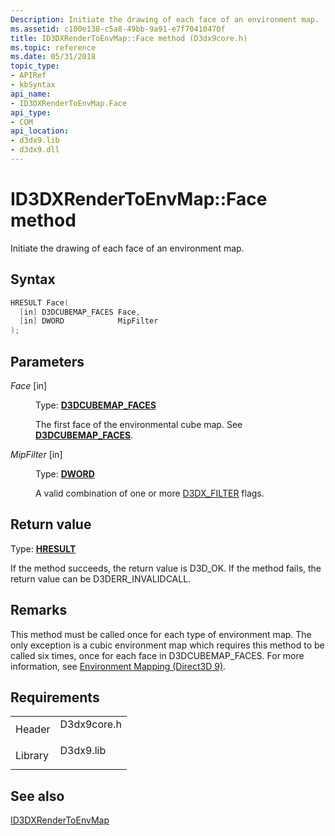 ```yaml
---
Description: Initiate the drawing of each face of an environment map.
ms.assetid: c100e138-c5a8-49bb-9a91-e7f70410470f
title: ID3DXRenderToEnvMap::Face method (D3dx9core.h)
ms.topic: reference
ms.date: 05/31/2018
topic_type: 
- APIRef
- kbSyntax
api_name: 
- ID3DXRenderToEnvMap.Face
api_type: 
- COM
api_location: 
- d3dx9.lib
- d3dx9.dll
---
```


# ID3DXRenderToEnvMap::Face method

Initiate the drawing of each face of an environment map.

## Syntax


```C++
HRESULT Face(
  [in] D3DCUBEMAP_FACES Face,
  [in] DWORD            MipFilter
);
```



## Parameters

<dl> <dt>

*Face* \[in\]
</dt> <dd>

Type: **[**D3DCUBEMAP\_FACES**](./d3dcubemap-faces.md)**

The first face of the environmental cube map. See [**D3DCUBEMAP\_FACES**](./d3dcubemap-faces.md).

</dd> <dt>

*MipFilter* \[in\]
</dt> <dd>

Type: **[**DWORD**](../winprog/windows-data-types.md)**

A valid combination of one or more [D3DX\_FILTER](d3dx-filter.md) flags.

</dd> </dl>

## Return value

Type: **[**HRESULT**](https://msdn.microsoft.com/library/Bb401631(v=MSDN.10).aspx)**

If the method succeeds, the return value is D3D\_OK. If the method fails, the return value can be D3DERR\_INVALIDCALL.

## Remarks

This method must be called once for each type of environment map. The only exception is a cubic environment map which requires this method to be called six times, once for each face in D3DCUBEMAP\_FACES. For more information, see [Environment Mapping (Direct3D 9)](environment-mapping.md).

## Requirements



|                    |                                                                                        |
|--------------------|----------------------------------------------------------------------------------------|
| Header<br/>  | <dl> <dt>D3dx9core.h</dt> </dl> |
| Library<br/> | <dl> <dt>D3dx9.lib</dt> </dl>   |



## See also

<dl> <dt>

[ID3DXRenderToEnvMap](id3dxrendertoenvmap.md)
</dt> </dl>

 

 